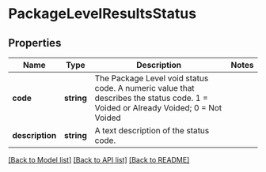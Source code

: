 # PackageLevelResultsStatus

## Properties
Name | Type | Description | Notes
------------ | ------------- | ------------- | -------------
**code** | **string** | The Package Level void status code.  A numeric value that describes the status code. 1 &#x3D; Voided or Already Voided;  0 &#x3D; Not Voided | 
**description** | **string** | A text description of the status code. | 

[[Back to Model list]](../../README.md#documentation-for-models) [[Back to API list]](../../README.md#documentation-for-api-endpoints) [[Back to README]](../../README.md)

